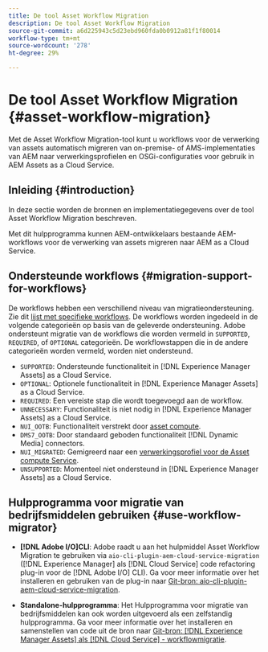 ```yaml
---
title: De tool Asset Workflow Migration
description: De tool Asset Workflow Migration
source-git-commit: a6d225943c5d23ebd960fda0b0912a81f1f80014
workflow-type: tm+mt
source-wordcount: '278'
ht-degree: 29%

---
```


# De tool Asset Workflow Migration {#asset-workflow-migration}

Met de Asset Workflow Migration-tool kunt u workflows voor de verwerking van assets automatisch migreren van on-premise- of AMS-implementaties van AEM naar verwerkingsprofielen en OSGi-configuraties voor gebruik in AEM Assets as a Cloud Service.

## Inleiding {#introduction}

In deze sectie worden de bronnen en implementatiegegevens over de tool Asset Workflow Migration beschreven.

Met dit hulpprogramma kunnen AEM-ontwikkelaars bestaande AEM-workflows voor de verwerking van assets migreren naar AEM as a Cloud Service.

## Ondersteunde workflows {#migration-support-for-workflows}

De workflows hebben een verschillend niveau van migratieondersteuning. Zie dit [lijst met specifieke workflows](https://github.com/adobe/aem-cloud-migration/blob/master/src/main/resources/workflowSteps.properties). De workflows worden ingedeeld in de volgende categorieën op basis van de geleverde ondersteuning. Adobe ondersteunt migratie van de workflows die worden vermeld in `SUPPORTED`, `REQUIRED`, of `OPTIONAL` categorieën. De workflowstappen die in de andere categorieën worden vermeld, worden niet ondersteund.

* `SUPPORTED`: Ondersteunde functionaliteit in [!DNL Experience Manager Assets] as a Cloud Service.
* `OPTIONAL`: Optionele functionaliteit in [!DNL Experience Manager Assets] as a Cloud Service.
* `REQUIRED`: Een vereiste stap die wordt toegevoegd aan de workflow.
* `UNNECESSARY`: Functionaliteit is niet nodig in [!DNL Experience Manager Assets] as a Cloud Service.
* `NUI_OOTB`: Functionaliteit verstrekt door [asset compute](/help/assets/asset-microservices-configure-and-use.md).
* `DMS7_OOTB`: Door standaard geboden functionaliteit [!DNL Dynamic Media] connectors.
* `NUI_MIGRATED`: Gemigreerd naar een [verwerkingsprofiel voor de Asset compute Service](/help/assets/asset-microservices-configure-and-use.md).
* `UNSUPPORTED`: Momenteel niet ondersteund in [!DNL Experience Manager Assets] as a Cloud Service.

## Hulpprogramma voor migratie van bedrijfsmiddelen gebruiken {#use-workflow-migrator}

* **[!DNL Adobe I/O]CLI**: Adobe raadt u aan het hulpmiddel Asset Workflow Migration te gebruiken via `aio-cli-plugin-aem-cloud-service-migration` ([!DNL Experience Manager] als [!DNL Cloud Service] code refactoring plug-in voor de [!DNL Adobe I/O] CLI). Ga voor meer informatie over het installeren en gebruiken van de plug-in naar [Git-bron: aio-cli-plugin-aem-cloud-service-migration](https://github.com/adobe/aio-cli-plugin-aem-cloud-service-migration#introduction).

* **Standalone-hulpprogramma**: Het Hulpprogramma voor migratie van bedrijfsmiddelen kan ook worden uitgevoerd als een zelfstandig hulpprogramma. Ga voor meer informatie over het installeren en samenstellen van code uit de bron naar [Git-bron: [!DNL Experience Manager Assets] als [!DNL Cloud Service] - workflowmigratie](https://github.com/adobe/aem-cloud-migration).
